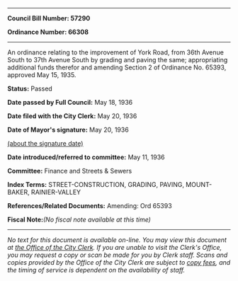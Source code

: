 

********

**Council Bill Number: 57290**
   
**Ordinance Number: 66308**
********

 An ordinance relating to the improvement of York Road, from 36th Avenue South to 37th Avenue South by grading and paving the same; appropriating additional funds therefor and amending Section 2 of Ordinance No. 65393, approved May 15, 1935.

**Status:** Passed
   
**Date passed by Full Council:** May 18, 1936
   
**Date filed with the City Clerk:** May 20, 1936
   
**Date of Mayor's signature:** May 20, 1936
   
[(about the signature date)](/~public/approvaldate.htm)
   
   
   
**Date introduced/referred to committee:** May 11, 1936
   
**Committee:** Finance and Streets & Sewers
   
   
**Index Terms:** STREET-CONSTRUCTION, GRADING, PAVING, MOUNT-BAKER, RAINIER-VALLEY

**References/Related Documents:** Amending: Ord 65393

**Fiscal Note:**_(No fiscal note available at this time)_
********

_No text for this document is available on-line. You may view this document at [the Office of the City Clerk](http://www.seattle.gov/leg/clerk/contactUs.htm). If you are unable to visit the Clerk's Office, you may request a copy or scan be made for you by Clerk staff. Scans and copies provided by the Office of the City Clerk are subject to [copy fees](http://clerk.seattle.gov/~public/clerkfees.htm), and the timing of service is dependent on the availability of staff._

